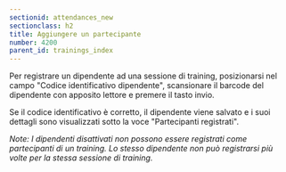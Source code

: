```yaml
---
sectionid: attendances_new
sectionclass: h2
title: Aggiungere un partecipante
number: 4200
parent_id: trainings_index
---
```

Per registrare un dipendente ad una sessione di training, posizionarsi nel campo "Codice identificativo dipendente", scansionare il barcode del dipendente con apposito lettore e premere il tasto invio.

Se il codice identificativo è corretto, il dipendente viene salvato e i suoi dettagli sono visualizzati sotto la voce "Partecipanti registrati".

_Note: I dipendenti disattivati non possono essere registrati come partecipanti di un training. Lo stesso dipendente non può registrarsi più volte per la stessa sessione di training._ 
